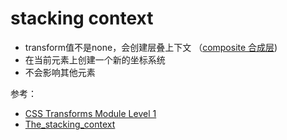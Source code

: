 # stacking context
- transform值不是none，会创建层叠上下文 （[composite 合成层](https://juejin.im/entry/59dc9aedf265da43200232f9))
- 在当前元素上创建一个新的坐标系统
- 不会影响其他元素

参考：
-  [CSS Transforms Module Level 1](https://drafts.csswg.org/css-transforms-1/)
- [The_stacking_context](https://developer.mozilla.org/en-US/docs/Web/CSS/CSS_Positioning/Understanding_z_index/The_stacking_context)


